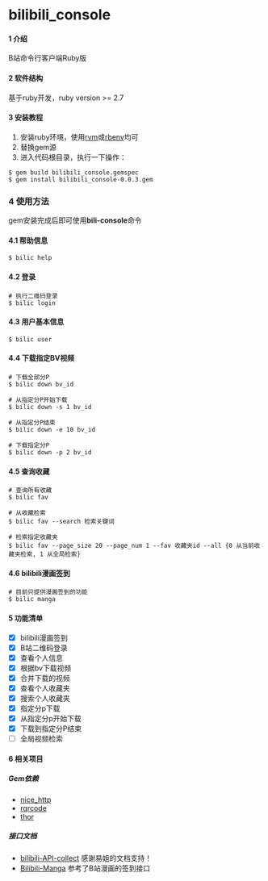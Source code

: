 # bilibili_console

#### 1 介绍

B站命令行客户端Ruby版

#### 2 软件结构

基于ruby开发，ruby version >= 2.7

#### 3 安装教程

1. 安装ruby环境，使用[rvm](https://ruby-china.org/wiki/rvm-guide)或[rbenv](https://ruby-china.org/wiki/rbenv-guide)均可
2. 替换gem源
3. 进入代码根目录，执行一下操作：

```shell
$ gem build bilibili_console.gemspec
$ gem install bilibili_console-0.0.3.gem
```

### 4 使用方法

gem安装完成后即可使用**bili-console**命令

#### 4.1 帮助信息

```shell
$ bilic help
```

#### 4.2 登录

```shell
# 执行二维码登录
$ bilic login
```

#### 4.3 用户基本信息

```shell
$ bilic user
```

#### 4.4 下载指定BV视频

```shell
# 下载全部分P
$ bilic down bv_id

# 从指定分P开始下载
$ bilic down -s 1 bv_id

# 从指定分P结束
$ bilic down -e 10 bv_id

# 下载指定分P
$ bilic down -p 2 bv_id
```

#### 4.5 查询收藏

```shell
# 查询所有收藏
$ bilic fav

# 从收藏检索
$ bilic fav --search 检索关键词

# 检索指定收藏夹
$ bilic fav --page_size 20 --page_num 1 --fav 收藏夹id --all {0 从当前收藏夹检索, 1 从全局检索}
```

#### 4.6 bilibili漫画签到

```shell
# 目前只提供漫画签到的功能
$ bilic manga
```

#### 5 功能清单

* [x] bilibili漫画签到
* [x] B站二维码登录
* [x] 查看个人信息
* [x] 根据bv下载视频
* [x] 合并下载的视频
* [x] 查看个人收藏夹
* [x] 搜索个人收藏夹
* [x] 指定分p下载
* [x] 从指定分p开始下载
* [x] 下载到指定分P结束
* [ ] 全局视频检索

#### 6 相关项目

##### Gem依赖

* [nice_http](https://github.com/MarioRuiz/nice_http)
* [rqrcode](https://github.com/whomwah/rqrcode/)
* [thor](https://github.com/rails/thor)

##### 接口文档

* [bilibili-API-collect](https://github.com/SocialSisterYi/bilibili-API-collect) 感谢易姐的文档支持！
* [Bilibili-Manga](https://github.com/xkk2333/Bilibili-Manga) 参考了B站漫画的签到接口
